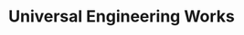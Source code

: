 ---
title: "Universal Engineering Works"
url: /karachi/universal-engineering-works/
shop: electronics
---